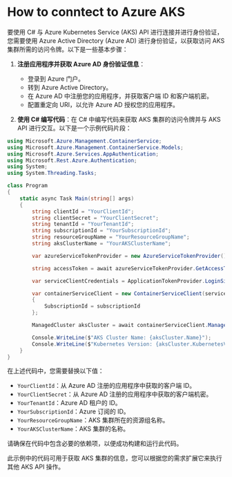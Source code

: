 # How to conntect to Azure AKS

要使用 C# 与 Azure Kubernetes Service (AKS) API 进行连接并进行身份验证，您需要使用 Azure Active Directory (Azure AD) 进行身份验证，以获取访问 AKS 集群所需的访问令牌。以下是一些基本步骤：

1. **注册应用程序并获取 Azure AD 身份验证信息**：
    - 登录到 Azure 门户。
    - 转到 Azure Active Directory。
    - 在 Azure AD 中注册您的应用程序，并获取客户端 ID 和客户端机密。
    - 配置重定向 URI，以允许 Azure AD 授权您的应用程序。

2. **使用 C# 编写代码**：在 C# 中编写代码来获取 AKS 集群的访问令牌并与 AKS API 进行交互。以下是一个示例代码片段：

```csharp
using Microsoft.Azure.Management.ContainerService;
using Microsoft.Azure.Management.ContainerService.Models;
using Microsoft.Azure.Services.AppAuthentication;
using Microsoft.Rest.Azure.Authentication;
using System;
using System.Threading.Tasks;

class Program
{
    static async Task Main(string[] args)
    {
        string clientId = "YourClientId";
        string clientSecret = "YourClientSecret";
        string tenantId = "YourTenantId";
        string subscriptionId = "YourSubscriptionId";
        string resourceGroupName = "YourResourceGroupName";
        string aksClusterName = "YourAKSClusterName";

        var azureServiceTokenProvider = new AzureServiceTokenProvider();

        string accessToken = await azureServiceTokenProvider.GetAccessTokenAsync("https://management.azure.com/");

        var serviceClientCredentials = ApplicationTokenProvider.LoginSilentAsync(tenantId, clientId, clientSecret).Result;

        var containerServiceClient = new ContainerServiceClient(serviceClientCredentials)
        {
            SubscriptionId = subscriptionId
        };

        ManagedCluster aksCluster = await containerServiceClient.ManagedClusters.GetByResourceGroupAsync(resourceGroupName, aksClusterName);

        Console.WriteLine($"AKS Cluster Name: {aksCluster.Name}");
        Console.WriteLine($"Kubernetes Version: {aksCluster.KubernetesVersion}");
    }
}
```

在上述代码中，您需要替换以下值：
- `YourClientId`：从 Azure AD 注册的应用程序中获取的客户端 ID。
- `YourClientSecret`：从 Azure AD 注册的应用程序中获取的客户端机密。
- `YourTenantId`：Azure AD 租户的 ID。
- `YourSubscriptionId`：Azure 订阅的 ID。
- `YourResourceGroupName`：AKS 集群所在的资源组名称。
- `YourAKSClusterName`：AKS 集群的名称。

请确保在代码中包含必要的依赖项，以便成功构建和运行此代码。

此示例中的代码可用于获取 AKS 集群的信息，您可以根据您的需求扩展它来执行其他 AKS API 操作。